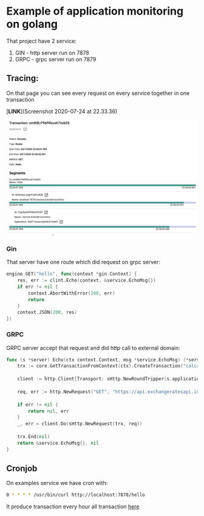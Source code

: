 # Example of application monitoring on golang

That project have 2 service:

1. GIN - http server run on 7878
2. GRPC - grpc server run on 7879

## Tracing:

On that page you can see every request on every service together in one transaction

[**LINK**](Screenshot 2020-07-24 at 22.33.36)

![Page](https://github.com/squzy/test_tracing/blob/master/example.png)

### Gin

That server have one route which did request on grpc server:

```go
engine.GET("hello", func(context *gin.Context) {
    res, err := clint.Echo(context, &service.EchoMsg{})
    if err != nil {
        context.AbortWithError(200, err)
        return
    }
    context.JSON(200, res)
})
```

### GRPC

GRPC server accept that request and did http call to external domain:

```go
func (s *server) Echo(ctx context.Context, msg *service.EchoMsg) (*service.EchoMsg, error) {
	trx := core.GetTransactionFromContext(ctx).CreateTransaction("calcaulate time", api.TransactionType_TRANSACTION_TYPE_INTERNAL, nil)

	client := http.Client{Transport: sHttp.NewRoundTripper(s.application, nil)}

	req, err := http.NewRequest("GET", "https://api.exchangeratesapi.io/latest?base=USD", nil)

	if err != nil {
		return nil, err
	}
	_, err = client.Do(sHttp.NewRequest(trx, req))

	trx.End(nil)
	return &service.EchoMsg{}, nil
}
```

## Cronjob

On examples service we have cron with:

```bash
0 * * * * /usr/bin/curl http://localhost:7878/hello
```

It produce transaction every hour all transaction [here](https://demo.squzy.app/applications/5eef71dcaac3ab3dc67a4ef3/list)



